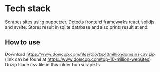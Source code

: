 # Tech stack

Scrapes sites using puppeteer. Detects frontend frameworks react, solidjs and svelte. Stores result in sqlite database and also prints result at end.

## How to use

Download https://www.domcop.com/files/top/top10milliondomains.csv.zip (link can be found at https://www.domcop.com/top-10-million-websites)
Unzip
Place csv file in this folder
bun scrape.ts